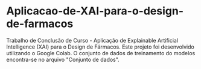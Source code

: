 # Aplicacao-de-XAI-para-o-design-de-farmacos
Trabalho de Conclusão de Curso - Aplicação de Explainable Artificial Intelligence (XAI) para o Design de Fármacos.
Este projeto foi desenvolvido utilizando o Google Colab.
O conjunto de dados de treinamento do modelos encontra-se no arquivo "Conjunto de dados".

